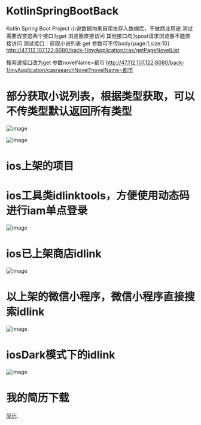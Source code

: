 # KotlinSpringBootBack
Kotlin Spring Boot Project
小说数据均来自爬虫存入数据库，不做商业用途
测试需要改变这两个接口为get 浏览器直接访问  其他接口均为post请求浏览器不能直接访问
测试接口：获取小说列表 get 参数可不传body{page:1,size:10}
http://47.112.107.122:8080/back-1/myApplication/cas/getPageNovelList

搜索说接口改为get 参数novelName=都市
http://47.112.107.122:8080/back-1/myApplication/cas/searchNovel?novelName=都市





# 部分获取小说列表，根据类型获取，可以不传类型默认返回所有类型
![image](https://myiosandroidkotlinapplication.oss-cn-chengdu.aliyuncs.com/%E6%88%AA%E5%B1%8F2020-02-1119.17.09.png)

![image](https://myiosandroidkotlinapplication.oss-cn-chengdu.aliyuncs.com/%E6%88%AA%E5%B1%8F2020-02-1119.20.42.png)

# ios上架的项目
# ios工具类idlinktools，方便使用动态码进行iam单点登录
![image](https://myiosandroidkotlinapplication.oss-cn-chengdu.aliyuncs.com/IMG_1714.PNG)
# ios已上架商店idlink
![image](https://myiosandroidkotlinapplication.oss-cn-chengdu.aliyuncs.com/IMG_1719.PNG)
# 以上架的微信小程序，微信小程序直接搜索idlink
![image](https://myiosandroidkotlinapplication.oss-cn-chengdu.aliyuncs.com/IMG_1717.PNG)
# iosDark模式下的idlink
![image](https://myiosandroidkotlinapplication.oss-cn-chengdu.aliyuncs.com/IMG_1715.PNG)
# 我的简历下载
[简历](https://myiosandroidkotlinapplication.oss-cn-chengdu.aliyuncs.com/pdf/%E4%B8%AA%E4%BA%BA%E7%AE%80%E5%8E%86.pdf "With a Title"). 
 
